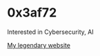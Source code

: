 # 0x3af72

Interested in Cybersecurity, AI

[My legendary website](https://0x3af72.pythonanywhere.com/)
